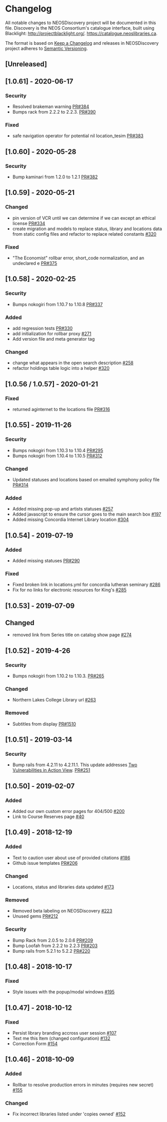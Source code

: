 # Changelog
All notable changes to NEOSDiscovery project will be documented in this file. Discovery is the NEOS Consortium's catalogue interface, built using Blacklight: http://projectblacklight.org/. https://catalogue.neoslibraries.ca.

The format is based on [Keep a Changelog](http://keepachangelog.com/en/1.0.0/)
and releases in NEOSDiscovery project adheres to [Semantic Versioning](http://semver.org/spec/v2.0.0.html).

## [Unreleased]

## [1.0.61] - 2020-06-17

### Security
- Resolved brakeman warning [PR#384](https://github.com/ualbertalib/NEOSDiscovery/pull/384)
- Bumps rack from 2.2.2 to 2.2.3. [PR#390](https://github.com/ualbertalib/NEOSDiscovery/pull/390)

### Fixed
- safe navigation operator for potential nil location_tesim [PR#383](https://github.com/ualbertalib/NEOSDiscovery/pull/383)

## [1.0.60] - 2020-05-28

### Security 
- Bump kaminari from 1.2.0 to 1.2.1 [PR#382](https://github.com/ualbertalib/NEOSDiscovery/pull/382)

## [1.0.59] - 2020-05-21

### Changed
- pin version of VCR until we can determine if we can except an ethical license [PR#334](https://github.com/ualbertalib/NEOSDiscovery/pull/334)
- create migration and models to replace status, library and locations data from static config files and refactor to replace related constants [#320](https://github.com/ualbertalib/NEOSDiscovery/issues/320)

### Fixed
-  "The Economist" rollbar error, short_code normalization, and an undeclared e [PR#375](https://github.com/ualbertalib/NEOSDiscovery/pull/375)

## [1.0.58] - 2020-02-25

### Security
- Bumps nokogiri from 1.10.7 to 1.10.8 [PR#337](https://github.com/ualbertalib/NEOSDiscovery/pull/337)

### Added
- add regression tests [PR#330](https://github.com/ualbertalib/NEOSDiscovery/pull/330)
- add initialization for rollbar proxy [#271](https://github.com/ualbertalib/NEOSDiscovery/issues/271)
- Add version file and meta generator tag 

### Changed
- change what appears in the open search description [#258](https://github.com/ualbertalib/NEOSDiscovery/issues/258)
- refactor holdings table logic into a helper [#320](https://github.com/ualbertalib/NEOSDiscovery/issues/320)

## [1.0.56 / 1.0.57] - 2020-01-21

### Fixed
- returned aginternet to the locations file [PR#316](https://github.com/ualbertalib/NEOSDiscovery/pull/316)

## [1.0.55] - 2019-11-26
### Security
- Bumps nokogiri from 1.10.3 to 1.10.4 [PR#295](https://github.com/ualbertalib/NEOSDiscovery/pull/295)
- Bumps nokogiri from 1.10.4 to 1.10.5 [PR#312](https://github.com/ualbertalib/NEOSDiscovery/pull/312)

### Changed
- Updated statuses and locations based on emailed symphony policy file [PR#314](https://github.com/ualbertalib/NEOSDiscovery/pull/314)

### Added
- Added missing pop-up and artists statuses [#257](https://github.com/ualbertalib/NEOSDiscovery/issues/257)
- Added javascript to ensure the cursor goes to the main search box [#197](https://github.com/ualbertalib/NEOSDiscovery/issues/197)
- Added missing Concordia Internet Library location [#304](https://github.com/ualbertalib/NEOSDiscovery/issues/304)

## [1.0.54] - 2019-07-19

### Added
- Added missing statuses [PR#290](https://github.com/ualbertalib/NEOSDiscovery/pull/290)

### Fixed
- Fixed broken link in locations.yml for concordia lutheran seminary [#286](https://github.com/ualbertalib/NEOSDiscovery/issues/286)
- Fix for no links for electronic resources for King's [#285](https://github.com/ualbertalib/NEOSDiscovery/issues/285)

## [1.0.53] - 2019-07-09

## Changed
- removed link from Series title on catalog show page [#274](https://github.com/ualbertalib/NEOSDiscovery/issues/274)

## [1.0.52] - 2019-4-26

### Security
- Bumps nokogiri from 1.10.2 to 1.10.3. [PR#265](https://github.com/ualbertalib/NEOSDiscovery/pull/265)

### Changed
- Northern Lakes College Library url [#263](https://github.com/ualbertalib/NEOSDiscovery/issues/263)

### Removed
-  Subtitles from display [PR#1510](https://github.com/ualbertalib/discovery/pull/1510)

## [1.0.51] - 2019-03-14
### Security
- Bump rails from 4.2.11 to 4.2.11.1. This update addresses [Two Vulnerabilities in Action View](https://weblog.rubyonrails.org/2019/3/13/Rails-4-2-5-1-5-1-6-2-have-been-released/). [PR#251](https://github.com/ualbertalib/NEOSDiscovery/pull/251)

## [1.0.50] - 2019-02-07
### Added
-  Added our own custom error pages for 404/500 [#200](https://github.com/ualbertalib/NEOSDiscovery/issues/200)
-  Link to Course Reserves page [#40](https://github.com/ualbertalib/NEOSDiscovery/issues/40)

## [1.0.49] - 2018-12-19
### Added 
- Text to caution user about use of provided citations [#186](https://github.com/ualbertalib/NEOSDiscovery/issues/186)
- Github issue templates [PR#206](https://github.com/ualbertalib/NEOSDiscovery/pull/206)

### Changed
- Locations, status and libraries data updated [#173](https://github.com/ualbertalib/NEOSDiscovery/issues/173)

### Removed
- Removed beta labeling on NEOSDiscovery [#223](https://github.com/ualbertalib/NEOSDiscovery/issues/223)
- Unused gems [PR#212](https://github.com/ualbertalib/NEOSDiscovery/pull/212)

### Security
- Bump Rack from 2.0.5 to 2.0.6 [PR#209](https://github.com/ualbertalib/NEOSDiscovery/pull/209)
- Bump Loofah from 2.2.2 to 2.2.3 [PR#203](https://github.com/ualbertalib/NEOSDiscovery/pull/203)
- Bump rails from 5.2.1 to 5.2.2 [PR#220](https://github.com/ualbertalib/NEOSDiscovery/pull/220)

## [1.0.48] - 2018-10-17
### Fixed
- Style issues with the popup/modal windows [#195](https://github.com/ualbertalib/NEOSDiscovery/issues/195)

## [1.0.47] - 2018-10-12
### Fixed
- Persist library branding accross user session [#107](https://github.com/ualbertalib/NEOSDiscovery/issues/107)
- Text me this Item (changed configuration) [#132](https://github.com/ualbertalib/NEOSDiscovery/issues/132)
- Correction Form [#154](https://github.com/ualbertalib/NEOSDiscovery/issues/154)

## [1.0.46] - 2018-10-09
### Added
- Rollbar to resolve production errors in minutes (requires new secret) [#155](https://github.com/ualbertalib/discovery/issues/1287)

### Changed
- Fix incorrect libraries listed under 'copies owned' [#152](https://github.com/ualbertalib/NEOSDiscovery/issues/152)
